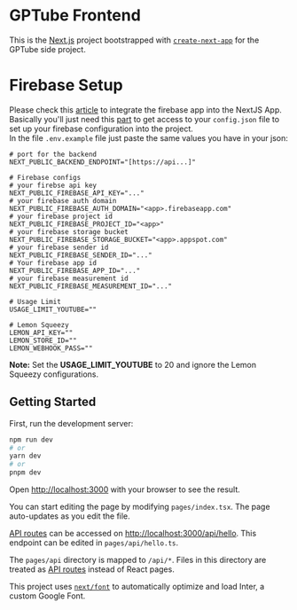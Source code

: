 # GPTube Frontend

This is the [Next.js](https://nextjs.org/) project bootstrapped with [`create-next-app`](https://github.com/vercel/next.js/tree/canary/packages/create-next-app) for the GPTube side project.

# Firebase Setup

Please check this [article](https://www.freecodecamp.org/news/create-full-stack-app-with-nextjs13-and-firebase/) to integrate the firebase app into the NextJS App.  
Basically you'll just need this [part](https://www.freecodecamp.org/news/create-full-stack-app-with-nextjs13-and-firebase/#how-to-set-up-firebase-in-next-js) to get access to your `config.json` file to set up your firebase configuration into the project.  
In the file `.env.example` file just paste the same values you have in your json:

```
# port for the backend
NEXT_PUBLIC_BACKEND_ENDPOINT="[https://api...]"

# Firebase configs
# your firebse api key
NEXT_PUBLIC_FIREBASE_API_KEY="..."
# your firebase auth domain
NEXT_PUBLIC_FIREBASE_AUTH_DOMAIN="<app>.firebaseapp.com"
# your firebase project id
NEXT_PUBLIC_FIREBASE_PROJECT_ID="<app>"
# your firebase storage bucket
NEXT_PUBLIC_FIREBASE_STORAGE_BUCKET="<app>.appspot.com"
# your firebase sender id
NEXT_PUBLIC_FIREBASE_SENDER_ID="..."
# Your firebase app id
NEXT_PUBLIC_FIREBASE_APP_ID="..."
# your firebase measurement id
NEXT_PUBLIC_FIREBASE_MEASUREMENT_ID="..."

# Usage Limit
USAGE_LIMIT_YOUTUBE=""

# Lemon Squeezy
LEMON_API_KEY=""
LEMON_STORE_ID=""
LEMON_WEBHOOK_PASS=""
```

**Note:** Set the **USAGE_LIMIT_YOUTUBE** to 20 and ignore the Lemon Squeezy configurations.

## Getting Started

First, run the development server:

```bash
npm run dev
# or
yarn dev
# or
pnpm dev
```

Open [http://localhost:3000](http://localhost:3000) with your browser to see the result.

You can start editing the page by modifying `pages/index.tsx`. The page auto-updates as you edit the file.

[API routes](https://nextjs.org/docs/api-routes/introduction) can be accessed on [http://localhost:3000/api/hello](http://localhost:3000/api/hello). This endpoint can be edited in `pages/api/hello.ts`.

The `pages/api` directory is mapped to `/api/*`. Files in this directory are treated as [API routes](https://nextjs.org/docs/api-routes/introduction) instead of React pages.

This project uses [`next/font`](https://nextjs.org/docs/basic-features/font-optimization) to automatically optimize and load Inter, a custom Google Font.
